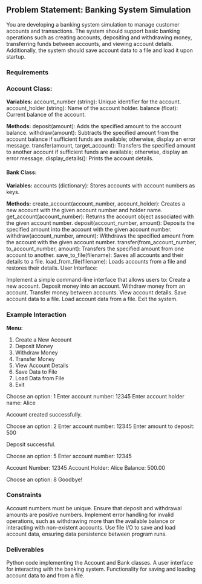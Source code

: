 ## Problem Statement: Banking System Simulation
You are developing a banking system simulation to manage customer accounts and transactions. The system should support basic banking operations such as creating accounts, depositing and withdrawing money, transferring funds between accounts, and viewing account details. Additionally, the system should save account data to a file and load it upon startup.

### Requirements

### Account Class:

**Variables:**
account_number (string): Unique identifier for the account.
account_holder (string): Name of the account holder.
balance (float): Current balance of the account.

**Methods:**
deposit(amount): Adds the specified amount to the account balance.
withdraw(amount): Subtracts the specified amount from the account balance if sufficient funds are available; otherwise, display an error message.
transfer(amount, target_account): Transfers the specified amount to another account if sufficient funds are available; otherwise, display an error message.
display_details(): Prints the account details.

#### Bank Class:
**Variables:**
accounts (dictionary): Stores accounts with account numbers as keys.

**Methods:**
create_account(account_number, account_holder): Creates a new account with the given account number and holder name.
get_account(account_number): Returns the account object associated with the given account number.
deposit(account_number, amount): Deposits the specified amount into the account with the given account number.
withdraw(account_number, amount): Withdraws the specified amount from the account with the given account number.
transfer(from_account_number, to_account_number, amount): Transfers the specified amount from one account to another.
save_to_file(filename): Saves all accounts and their details to a file.
load_from_file(filename): Loads accounts from a file and restores their details.
User Interface:

Implement a simple command-line interface that allows users to:
Create a new account.
Deposit money into an account.
Withdraw money from an account.
Transfer money between accounts.
View account details.
Save account data to a file.
Load account data from a file.
Exit the system.


### Example Interaction

**Menu:**
1. Create a New Account
2. Deposit Money
3. Withdraw Money
4. Transfer Money
5. View Account Details
6. Save Data to File
7. Load Data from File
8. Exit

Choose an option: 1
Enter account number: 12345
Enter account holder name: Alice

Account created successfully.

Choose an option: 2
Enter account number: 12345
Enter amount to deposit: 500

Deposit successful.

Choose an option: 5
Enter account number: 12345

Account Number: 12345
Account Holder: Alice
Balance: 500.00

Choose an option: 8
Goodbye!


### Constraints
Account numbers must be unique.
Ensure that deposit and withdrawal amounts are positive numbers.
Implement error handling for invalid operations, such as withdrawing more than the available balance or interacting with non-existent accounts.
Use file I/O to save and load account data, ensuring data persistence between program runs.

### Deliverables
Python code implementing the Account and Bank classes.
A user interface for interacting with the banking system.
Functionality for saving and loading account data to and from a file.